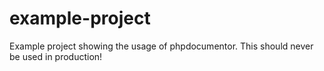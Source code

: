 # example-project
Example project showing the usage of phpdocumentor. This should never be used in production!
